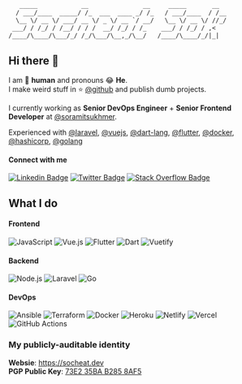 ```diff
   _____            __               __     _____       __
  / ___/____  _____/ /_  ___  ____ _/ /_   / ___/____  / /__
  \__ \/ __ \/ ___/ __ \/ _ \/ __ `/ __/   \__ \/ __ \/ //_/
 ___/ / /_/ / /__/ / / /  __/ /_/ / /_    ___/ / /_/ / ,<
/____/\____/\___/_/ /_/\___/\__,_/\__/   /____/\____/_/|_|
```

## Hi there 👋

I am 🤖 **human** and pronouns 😂 **He**.  
I make weird stuff in ⭐️ [@github](https://github.com/socheatsok78) and publish dumb projects.  

I currently working as **Senior DevOps Engineer** + **Senior Frontend Developer** at [@soramitsukhmer](https://github.com/soramitsukhmer).

Experienced with [@laravel](http://github.com/laravel), [@vuejs](http://github.com/vuejs), [@dart-lang](http://github.com/dart-lang), [@flutter](http://github.com/flutter), [@docker](http://github.com/docker), [@hashicorp](http://github.com/hashicorp), [@golang](https://github.com/golang)


#### Connect with me

[![Linkedin Badge](https://img.shields.io/badge/-Socheat_Sok-0072b1?style=flat&logo=Linkedin&logoColor=white)][linkedin-url]
[![Twitter Badge](https://img.shields.io/badge/-@socheatsok78-00acee?style=flat&logo=Twitter&logoColor=white)][twitter-url]
[![Stack Overflow Badge](https://img.shields.io/badge/-@socheatsok78-F58025?style=flat&logo=Stackoverflow&logoColor=white)][stackoverflow-url]

## What I do

#### Frontend

![JavaScript](https://img.shields.io/badge/-JavaScript-black?style=flat-square&logo=javascript)
![Vue.js](https://img.shields.io/badge/-Vue.js-black?style=flat-square&logo=Vue.js)
![Flutter](https://img.shields.io/badge/-Flutter-black?style=flat-square&logo=flutter&logoColor=02569B)
![Dart](https://img.shields.io/badge/-Dart-black?style=flat-square&logo=dart&logoColor=0175C2)
![Vuetify](https://img.shields.io/badge/-Vuetify-black?style=flat-square&logoColor=1867C0&logo=vuetify)

#### Backend

![Node.js](https://img.shields.io/badge/-Node.js-black?style=flat-square&logo=Node.js)
![Laravel](https://img.shields.io/badge/-Laravel-black?style=flat-square&logo=laravel)
![Go](https://img.shields.io/badge/-Go-black?style=flat-square&logo=go&logoColor=white)

#### DevOps

![Ansible](https://img.shields.io/badge/-Ansible-black?style=flat-square&logo=ansible&logoColor=EE0000)
![Terraform](https://img.shields.io/badge/-Terraform-black?style=flat-square&logo=terraform&logoColor=7B42BC)
![Docker](https://img.shields.io/badge/-Docker-black?style=flat-square&logo=docker)
![Heroku](https://img.shields.io/badge/-Heroku-black?style=flat-square&logo=heroku)
![Netlify](https://img.shields.io/badge/-Netlify-black?style=flat-square&logo=netlify)
![Vercel](https://img.shields.io/badge/-Vercel-black?style=flat-square&logo=vercel)
![GitHub Actions](https://img.shields.io/badge/-GitHub_Actions-black?style=flat-square&logo=github-actions&logoColor=white)

### My publicly-auditable identity

**Websie**: https://socheat.dev  
**PGP Public Key**: [73E2 35BA B285 8AF5][keybase-public-key]

<!-- Links -->
[resume-url]: https://registry.jsonresume.org/socheatsok78
[stackoverflow-url]: https://stackoverflow.com/story/socheatsok78
[twitter-url]: https://twitter.com/socheatsok78
[linkedin-url]: https://www.linkedin.com/in/socheatsok78
[keybase-url]: https://keybase.io/andrewalex
[keybase-public-key]: https://keybase.io/andrewalex/pgp_keys.asc
